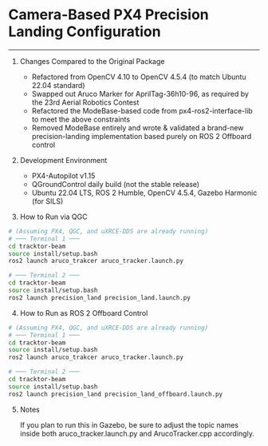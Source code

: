 # Camera-Based PX4 Precision Landing Configuration
---
1. Changes Compared to the Original Package
    - Refactored from OpenCV 4.10 to OpenCV 4.5.4 (to match Ubuntu 22.04 standard)
    - Swapped out Aruco Marker for AprilTag-36h10-96, as required by the 23rd Aerial Robotics Contest
    - Refactored the ModeBase-based code from px4-ros2-interface-lib to meet the above constraints
    - Removed ModeBase entirely and wrote & validated a brand-new precision-landing implementation based purely on ROS 2 Offboard control

2. Development Environment
   - PX4-Autopilot v1.15
   - QGroundControl daily build (not the stable release)
   - Ubuntu 22.04 LTS, ROS 2 Humble, OpenCV 4.5.4, Gazebo Harmonic (for SILS)

3. How to Run via QGC
```bash
# (Assuming PX4, QGC, and uXRCE-DDS are already running)
# ─── Terminal 1 ───
cd tracktor-beam
source install/setup.bash
ros2 launch aruco_trakcer aruco_tracker.launch.py

# ─── Terminal 2 ───
cd tracktor-beam
source install/setup.bash
ros2 launch precision_land precision_land.launch.py
```

4. How to Run as ROS 2 Offboard Control
```bash
# (Assuming PX4, QGC, and uXRCE-DDS are already running)
# ─── Terminal 1 ───
cd tracktor-beam
source install/setup.bash
ros2 launch aruco_trakcer aruco_tracker.launch.py

# ─── Terminal 2 ───
cd tracktor-beam
source install/setup.bash
ros2 launch precision_land precision_land_offboard.launch.py
```

5. Notes

    If you plan to run this in Gazebo, be sure to adjust the topic names inside both aruco_tracker.launch.py and ArucoTracker.cpp accordingly.